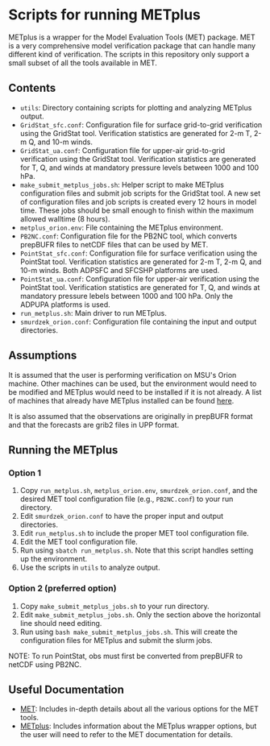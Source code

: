 # Scripts for running METplus

METplus is a wrapper for the Model Evaluation Tools (MET) package. MET is a very comprehensive model verification package that can handle many different kind of verification. The scripts in this repository only support a small subset of all the tools available in MET.

## Contents

- `utils`: Directory containing scripts for plotting and analyzing METplus output.
- `GridStat_sfc.conf`: Configuration file for surface grid-to-grid verification using the GridStat tool. Verification statistics are generated for 2-m T, 2-m Q, and 10-m winds.
- `GridStat_ua.conf`: Configuration file for upper-air grid-to-grid verification using the GridStat tool. Verification statistics are generated for T, Q, and winds at mandatory pressure levels between 1000 and 100 hPa.
- `make_submit_metplus_jobs.sh`: Helper script to make METplus configuration files and submit job scripts for the GridStat tool. A new set of configuration files and job scripts is created every 12 hours in model time. These jobs should be small enough to finish within the maximum allowed walltime (8 hours).
- `metplus_orion.env`: File containing the METplus environment.
- `PB2NC.conf`: Configuration file for the PB2NC tool, which converts prepBUFR files to netCDF files that can be used by MET. 
- `PointStat_sfc.conf`: Configuration file for surface verification using the PointStat tool. Verification statistics are generated for 2-m T, 2-m Q, and 10-m winds. Both ADPSFC and SFCSHP platforms are used. 
- `PointStat_ua.conf`: Configuration file for upper-air verification using the PointStat tool. Verification statistics are generated for T, Q, and winds at mandatory pressure lebels between 1000 and 100 hPa. Only the ADPUPA platforms is used. 
- `run_metplus.sh`: Main driver to run METplus.
- `smurdzek_orion.conf`: Configuration file containing the input and output directories.

## Assumptions

It is assumed that the user is performing verification on MSU's Orion machine. Other machines can be used, but the environment would need to be modified and METplus would need to be installed if it is not already. A list of machines that already have METplus installed can be found [here](https://dtcenter.org/community-code/metplus/metplus-5-0-existing-builds).

It is also assumed that the observations are originally in prepBUFR format and that the forecasts are grib2 files in UPP format.

## Running the METplus

### Option 1

1. Copy `run_metplus.sh`, `metplus_orion.env`, `smurdzek_orion.conf`, and the desired MET tool configuration file (e.g., `PB2NC.conf`) to your run directory.
2. Edit `smurdzek_orion.conf` to have the proper input and output directories.
3. Edit `run_metplus.sh` to include the proper MET tool configuration file.
4. Edit the MET tool configuration file.
5. Run using `sbatch run_metplus.sh`. Note that this script handles setting up the environment.
6. Use the scripts in `utils` to analyze output.

### Option 2 (preferred option)

1. Copy `make_submit_metplus_jobs.sh` to your run directory.
2. Edit `make_submit_metplus_jobs.sh`. Only the section above the horizontal line should need editing.
3. Run using `bash make_submit_metplus_jobs.sh`. This will create the configuration files for METplus and submit the slurm jobs.

NOTE: To run PointStat, obs must first be converted from prepBUFR to netCDF using PB2NC. 

## Useful Documentation

- [MET](https://met.readthedocs.io/en/latest/index.html): Includes in-depth details about all the various options for the MET tools.  
- [METplus](https://metplus.readthedocs.io/en/latest/index.html): Includes information about the METplus wrapper options, but the user will need to refer to the MET documentation for details.
